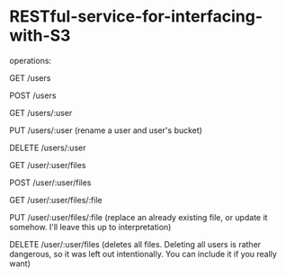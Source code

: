 # RESTful-service-for-interfacing-with-S3
operations:

GET /users

POST /users

GET /users/:user

PUT /users/:user (rename a user and user's bucket)

DELETE /users/:user

GET /user/:user/files

POST /user/:user/files

GET /user/:user/files/:file

PUT /user/:user/files/:file (replace an already existing file, or update it somehow. I'll leave this up to interpretation)

DELETE /user/:user/files (deletes all files. Deleting all users is rather dangerous, so it was left out intentionally. You can include it if you really want)
